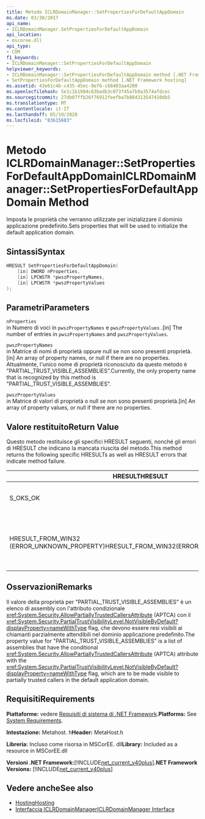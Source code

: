 ```yaml
---
title: Metodo ICLRDomainManager::SetPropertiesForDefaultAppDomain
ms.date: 03/30/2017
api_name:
- ICLRDomainManager.SetPropertiesForDefaultAppDomain
api_location:
- mscoree.dll
api_type:
- COM
f1_keywords:
- ICLRDomainManager::SetPropertiesForDefaultAppDomain
helpviewer_keywords:
- ICLRDomainManager::SetPropertiesForDefaultAppDomain method [.NET Framework hosting]
- SetPropertiesForDefaultAppDomain method [.NET Framework hosting]
ms.assetid: 43e61c4b-c435-45ec-9ef6-c68403aa4200
ms.openlocfilehash: 5e1c1b1984c63bedb3c073f45a7b9a3574afdcec
ms.sourcegitcommit: 27db07ffb26f76912feefba7b884313547410db5
ms.translationtype: MT
ms.contentlocale: it-IT
ms.lasthandoff: 05/19/2020
ms.locfileid: "83615683"
---
```

# <a name="iclrdomainmanagersetpropertiesfordefaultappdomain-method"></a><span data-ttu-id="74caa-102">Metodo ICLRDomainManager::SetPropertiesForDefaultAppDomain</span><span class="sxs-lookup"><span data-stu-id="74caa-102">ICLRDomainManager::SetPropertiesForDefaultAppDomain Method</span></span>
<span data-ttu-id="74caa-103">Imposta le proprietà che verranno utilizzate per inizializzare il dominio applicazione predefinito.</span><span class="sxs-lookup"><span data-stu-id="74caa-103">Sets properties that will be used to initialize the default application domain.</span></span>  
  
## <a name="syntax"></a><span data-ttu-id="74caa-104">Sintassi</span><span class="sxs-lookup"><span data-stu-id="74caa-104">Syntax</span></span>  
  
```cpp  
HRESULT SetPropertiesForDefaultAppDomain(  
    [in] DWORD nProperties,  
    [in] LPCWSTR *pwszPropertyNames,  
    [in] LPCWSTR *pwszPropertyValues  
);  
```  
  
## <a name="parameters"></a><span data-ttu-id="74caa-105">Parametri</span><span class="sxs-lookup"><span data-stu-id="74caa-105">Parameters</span></span>  
 `nProperties`  
 <span data-ttu-id="74caa-106">in Numero di voci in `pwszPropertyNames` e `pwszPropertyValues` .</span><span class="sxs-lookup"><span data-stu-id="74caa-106">[in] The number of entries in `pwszPropertyNames` and `pwszPropertyValues`.</span></span>  
  
 `pwszPropertyNames`  
 <span data-ttu-id="74caa-107">in Matrice di nomi di proprietà oppure null se non sono presenti proprietà.</span><span class="sxs-lookup"><span data-stu-id="74caa-107">[in] An array of property names, or null if there are no properties.</span></span> <span data-ttu-id="74caa-108">Attualmente, l'unico nome di proprietà riconosciuto da questo metodo è "PARTIAL_TRUST_VISIBLE_ASSEMBLIES".</span><span class="sxs-lookup"><span data-stu-id="74caa-108">Currently, the only property name that is recognized by this method is "PARTIAL_TRUST_VISIBLE_ASSEMBLIES".</span></span>  
  
 `pwszPropertyValues`  
 <span data-ttu-id="74caa-109">in Matrice di valori di proprietà o null se non sono presenti proprietà.</span><span class="sxs-lookup"><span data-stu-id="74caa-109">[in] An array of property values, or null if there are no properties.</span></span>  
  
## <a name="return-value"></a><span data-ttu-id="74caa-110">Valore restituito</span><span class="sxs-lookup"><span data-stu-id="74caa-110">Return Value</span></span>  
 <span data-ttu-id="74caa-111">Questo metodo restituisce gli specifici HRESULT seguenti, nonché gli errori di HRESULT che indicano la mancata riuscita del metodo.</span><span class="sxs-lookup"><span data-stu-id="74caa-111">This method returns the following specific HRESULTs as well as HRESULT errors that indicate method failure.</span></span>  
  
|<span data-ttu-id="74caa-112">HRESULT</span><span class="sxs-lookup"><span data-stu-id="74caa-112">HRESULT</span></span>|<span data-ttu-id="74caa-113">Description</span><span class="sxs-lookup"><span data-stu-id="74caa-113">Description</span></span>|  
|-------------|-----------------|  
|<span data-ttu-id="74caa-114">S_OK</span><span class="sxs-lookup"><span data-stu-id="74caa-114">S_OK</span></span>|<span data-ttu-id="74caa-115">Metodo completato correttamente.</span><span class="sxs-lookup"><span data-stu-id="74caa-115">The method completed successfully.</span></span>|  
|<span data-ttu-id="74caa-116">HRESULT_FROM_WIN32 (ERROR_UNKNOWN_PROPERTY)</span><span class="sxs-lookup"><span data-stu-id="74caa-116">HRESULT_FROM_WIN32(ERROR_UNKNOWN_PROPERTY)</span></span>|<span data-ttu-id="74caa-117">`pwszPropertyNames`include un nome di proprietà non riconosciuto da questo metodo.</span><span class="sxs-lookup"><span data-stu-id="74caa-117">`pwszPropertyNames` includes a property name that is not recognized by this method.</span></span>|  
  
## <a name="remarks"></a><span data-ttu-id="74caa-118">Osservazioni</span><span class="sxs-lookup"><span data-stu-id="74caa-118">Remarks</span></span>  
 <span data-ttu-id="74caa-119">Il valore della proprietà per "PARTIAL_TRUST_VISIBLE_ASSEMBLIES" è un elenco di assembly con l'attributo condizionale <xref:System.Security.AllowPartiallyTrustedCallersAttribute> (APTCA) con il <xref:System.Security.PartialTrustVisibilityLevel.NotVisibleByDefault?displayProperty=nameWithType> flag, che devono essere resi visibili ai chiamanti parzialmente attendibili nel dominio applicazione predefinito.</span><span class="sxs-lookup"><span data-stu-id="74caa-119">The property value for "PARTIAL_TRUST_VISIBLE_ASSEMBLIES" is a list of assemblies that have the conditional <xref:System.Security.AllowPartiallyTrustedCallersAttribute> (APTCA) attribute with the <xref:System.Security.PartialTrustVisibilityLevel.NotVisibleByDefault?displayProperty=nameWithType> flag, which are to be made visible to partially trusted callers in the default application domain.</span></span>  
  
## <a name="requirements"></a><span data-ttu-id="74caa-120">Requisiti</span><span class="sxs-lookup"><span data-stu-id="74caa-120">Requirements</span></span>  
 <span data-ttu-id="74caa-121">**Piattaforme:** vedere [Requisiti di sistema di .NET Framework](../../get-started/system-requirements.md).</span><span class="sxs-lookup"><span data-stu-id="74caa-121">**Platforms:** See [System Requirements](../../get-started/system-requirements.md).</span></span>  
  
 <span data-ttu-id="74caa-122">**Intestazione:** Metahost. h</span><span class="sxs-lookup"><span data-stu-id="74caa-122">**Header:** MetaHost.h</span></span>  
  
 <span data-ttu-id="74caa-123">**Libreria:** Incluso come risorsa in MSCorEE. dll</span><span class="sxs-lookup"><span data-stu-id="74caa-123">**Library:** Included as a resource in MSCorEE.dll</span></span>  
  
 <span data-ttu-id="74caa-124">**Versioni .NET Framework:**[!INCLUDE[net_current_v40plus](../../../../includes/net-current-v40plus-md.md)]</span><span class="sxs-lookup"><span data-stu-id="74caa-124">**.NET Framework Versions:** [!INCLUDE[net_current_v40plus](../../../../includes/net-current-v40plus-md.md)]</span></span>  
  
## <a name="see-also"></a><span data-ttu-id="74caa-125">Vedere anche</span><span class="sxs-lookup"><span data-stu-id="74caa-125">See also</span></span>

- [<span data-ttu-id="74caa-126">Hosting</span><span class="sxs-lookup"><span data-stu-id="74caa-126">Hosting</span></span>](index.md)
- [<span data-ttu-id="74caa-127">Interfaccia ICLRDomainManager</span><span class="sxs-lookup"><span data-stu-id="74caa-127">ICLRDomainManager Interface</span></span>](iclrdomainmanager-interface.md)
